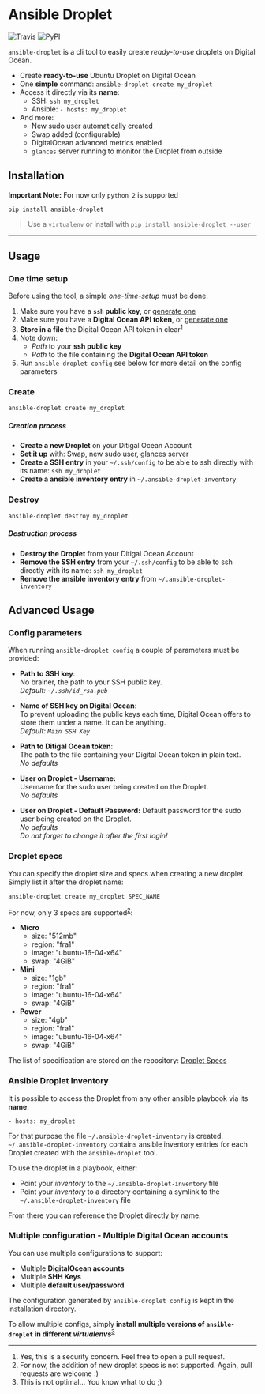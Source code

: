 # Ansible Droplet
[![Travis](https://img.shields.io/travis/FlorianKempenich/ansible-droplet.svg)](https://travis-ci.org/FlorianKempenich/ansible-droplet) [![PyPI](https://img.shields.io/pypi/v/ansible-droplet.svg)](https://pypi.org/project/ansible-droplet/)

`ansible-droplet` is a cli tool to easily create _ready-to-use_ droplets on Digital Ocean.

* Create **ready-to-use** Ubuntu Droplet on Digital Ocean
* One **simple** command: `ansible-droplet create my_droplet`
* Access it directly via its **name**:
  * SSH: `ssh my_droplet`
  * Ansible: `- hosts: my_droplet`
* And more:
  * New sudo user automatically created
  * Swap added (configurable)
  * DigitalOcean advanced metrics enabled
  * `glances` server running to monitor the Droplet from outside
  

## Installation
**Important Note:** For now only `python 2` is supported

```
pip install ansible-droplet
```
> Use a `virtualenv` or install with `pip install ansible-droplet --user`  

--- 

## Usage
### One time setup
Before using the tool, a simple _one-time-setup_ must be done.

1. Make sure you have a **`ssh` public key**, or [generate one](https://help.github.com/articles/generating-a-new-ssh-key-and-adding-it-to-the-ssh-agent/#generating-a-new-ssh-key)
1. Make sure you have a **Digital Ocean API token**, or [generate one](https://www.digitalocean.com/community/tutorials/how-to-use-the-digitalocean-api-v2)
1. **Store in a file** the Digital Ocean API token in clear<sup>[1](#f1)</sup>
1. Note down:
   * _Path_ to your **ssh public key**
   * _Path_ to the file containing the **Digital Ocean API token**
1. Run `ansible-droplet config` see below for more detail on the config parameters


### Create 
```
ansible-droplet create my_droplet
```
##### Creation process
* **Create a new Droplet** on your Ditigal Ocean Account
* **Set it up** with: Swap, new sudo user, glances server
* **Create a SSH entry** in your `~/.ssh/config` to be able to ssh directly with its name: `ssh my_droplet`
* **Create a ansible inventory entry** in `~/.ansible-droplet-inventory`


### Destroy
```
ansible-droplet destroy my_droplet
```
##### Destruction process
* **Destroy the Droplet** from your Ditigal Ocean Account
* **Remove the SSH entry** from your `~/.ssh/config` to be able to ssh directly with its name: `ssh my_droplet`
* **Remove the ansible inventory entry** from `~/.ansible-droplet-inventory`


## Advanced Usage
### Config parameters
When running `ansible-droplet config` a couple of parameters must be provided:  

* **Path to SSH key**:  
    No brainer, the path to your SSH public key.  
    _Default: `~/.ssh/id_rsa.pub`_

* **Name of SSH key on Digital Ocean**:  
    To prevent uploading the public keys each time, Digital Ocean offers to store them under a name. It can be anything.  
    _Default: `Main SSH Key`_

* **Path to Ditigal Ocean token**:  
    The path to the file containing your Digital Ocean token in plain text.  
    _No defaults_

* **User on Droplet - Username:**  
    Username for the sudo user being created on the Droplet.  
    _No defaults_

* **User on Droplet - Default Password:**
    Default password for the sudo user being created on the Droplet.  
    _No defaults_  
    _Do not forget to change it after the first login!_  


### Droplet specs
You can specify the droplet size and specs when creating a new droplet.  
Simply list it after the droplet name:  
```
ansible-droplet create my_droplet SPEC_NAME
```

For now, only 3 specs are supported<sup>[2](#f2)</sup>:
* **Micro**
  * size: "512mb"
  * region: "fra1"
  * image: "ubuntu-16-04-x64"
  * swap: "4GiB"
* **Mini**
  * size: "1gb"
  * region: "fra1"
  * image: "ubuntu-16-04-x64"
  * swap: "4GiB"
* **Power**
  * size: "4gb"
  * region: "fra1"
  * image: "ubuntu-16-04-x64"
  * swap: "4GiB"

The list of specification are stored on the repository: [Droplet Specs](https://github.com/FlorianKempenich/ansible-droplet/tree/master/ansible_droplet/ansible/droplet_specs)




### Ansible Droplet Inventory
It is possible to access the Droplet from any other ansible playbook via its **name**:  

    - hosts: my_droplet

For that purpose the file `~/.ansible-droplet-inventory` is created.  
`~/.ansible-droplet-inventory` contains ansible inventory entries for each Droplet created with the `ansible-droplet` tool.

To use the droplet in a playbook, either:
* Point your _inventory_  to the `~/.ansible-droplet-inventory` file
* Point your _inventory_  to a directory containing a symlink to the `~/.ansible-droplet-inventory` file

From there you can reference the Droplet directly by name.


### Multiple configuration - Multiple Digital Ocean accounts

You can use multiple configurations to support:
* Multiple **DigitalOcean accounts**
* Multiple **SHH Keys**
* Multiple **default user/password**

The configuration generated by `ansible-droplet config` is kept in the installation directory.

To allow multiple configs, simply **install multiple versions of `ansible-droplet` in different _virtualenvs_**<sup>[3](#f3)</sup>


---
1. <span id="f1"></span>Yes, this is a security concern. Feel free to open a pull request.
2. <span id="f2"></span>For now, the addition of new droplet specs is not supported. Again, pull requests are welcome :)
3. <span id="f3"></span>This is not optimal... You know what to do ;)
